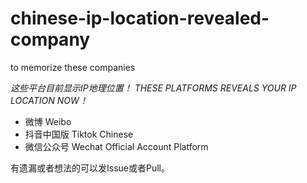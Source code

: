 # chinese-ip-location-revealed-company
to memorize these companies

*这些平台目前显示IP地理位置！*
*THESE PLATFORMS REVEALS YOUR IP LOCATION NOW！*

- 微博 Weibo
- 抖音中国版 Tiktok Chinese
- 微信公众号 Wechat Official Account Platform

有遗漏或者想法的可以发Issue或者Pull。
